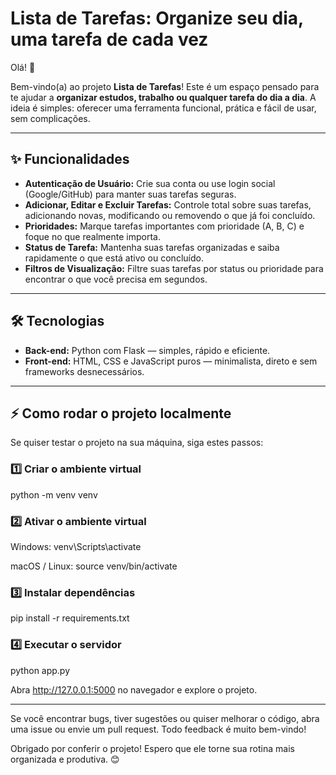 # Lista de Tarefas: Organize seu dia, uma tarefa de cada vez

Olá! 👋  

Bem-vindo(a) ao projeto **Lista de Tarefas**! Este é um espaço pensado para te ajudar a **organizar estudos, trabalho ou qualquer tarefa do dia a dia**. A ideia é simples: oferecer uma ferramenta funcional, prática e fácil de usar, sem complicações.  

---

## ✨ Funcionalidades

- **Autenticação de Usuário:** Crie sua conta ou use login social (Google/GitHub) para manter suas tarefas seguras.  
- **Adicionar, Editar e Excluir Tarefas:** Controle total sobre suas tarefas, adicionando novas, modificando ou removendo o que já foi concluído.  
- **Prioridades:** Marque tarefas importantes com prioridade (A, B, C) e foque no que realmente importa.  
- **Status de Tarefa:** Mantenha suas tarefas organizadas e saiba rapidamente o que está ativo ou concluído.  
- **Filtros de Visualização:** Filtre suas tarefas por status ou prioridade para encontrar o que você precisa em segundos.

---

## 🛠 Tecnologias

- **Back-end:** Python com Flask — simples, rápido e eficiente.  
- **Front-end:** HTML, CSS e JavaScript puros — minimalista, direto e sem frameworks desnecessários.  

---

## ⚡ Como rodar o projeto localmente

Se quiser testar o projeto na sua máquina, siga estes passos:

### 1️⃣ Criar o ambiente virtual

python -m venv venv

### 2️⃣ Ativar o ambiente virtual

Windows: 
venv\Scripts\activate

macOS / Linux:
source venv/bin/activate

### 3️⃣ Instalar dependências

pip install -r requirements.txt

### 4️⃣ Executar o servidor

python app.py

Abra http://127.0.0.1:5000 no navegador e explore o projeto.

---

Se você encontrar bugs, tiver sugestões ou quiser melhorar o código, abra uma issue ou envie um pull request. Todo feedback é muito bem-vindo!

Obrigado por conferir o projeto! Espero que ele torne sua rotina mais organizada e produtiva. 😊
